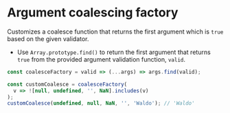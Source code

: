 # Argument coalescing factory

Customizes a coalesce function that returns the first argument which is `true` based on the given validator.

* Use `Array.prototype.find()` to return the first argument that returns `true` from the provided argument validation function, `valid`.

```js
const coalesceFactory = valid => (...args) => args.find(valid);
```

```js
const customCoalesce = coalesceFactory(
  v => ![null, undefined, '', NaN].includes(v)
);
customCoalesce(undefined, null, NaN, '', 'Waldo'); // 'Waldo'
```
